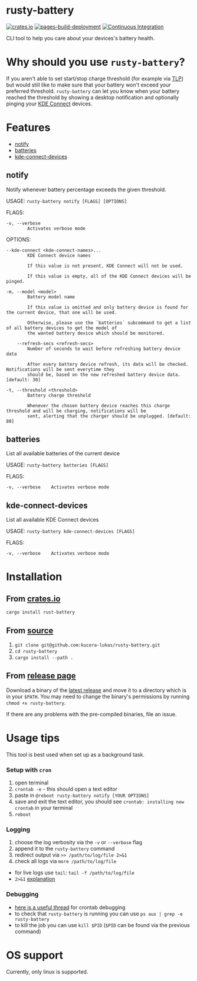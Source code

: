 # rusty-battery

[![crates.io](https://img.shields.io/crates/v/rusty-battery?logo=rust)](https://crates.io/crates/rusty-battery)
[![pages-build-deployment](https://github.com/kucera-lukas/rusty-battery/actions/workflows/pages/pages-build-deployment/badge.svg)](https://rustybattery.lukaskucera.com)
[![Continuous Integration](https://github.com/kucera-lukas/rusty-battery/actions/workflows/ci.yml/badge.svg)](https://github.com/kucera-lukas/rusty-battery/actions/workflows/ci.yml)

CLI tool to help you care about your devices's battery health.

# Why should you use `rusty-battery`?

If you aren't able to set start/stop charge threshold
(for example via [TLP](https://linrunner.de/tlp/)) but would still like to
make sure that your battery won't exceed your preferred threshold.
`rusty-battery` can let you know when your battery reached the threshold by
showing a desktop notification and optionally pinging your
[KDE Connect](https://kdeconnect.kde.org/) devices.

# Features

- [notify](#notify)
- [batteries](#batteries)
- [kde-connect-devices](#kde-connect-devices)

## notify

Notify whenever battery percentage exceeds the given threshold.

USAGE:
`rusty-battery notify [FLAGS] [OPTIONS]`

FLAGS:

    -v, --verbose
            Activates verbose mode

OPTIONS:

    --kde-connect <kde-connect-names>...
            KDE Connect device names

            If this value is not present, KDE Connect will not be used.

            If this value is empty, all of the KDE Connect devices will be pinged.

    -m, --model <model>
            Battery model name

            If this value is omitted and only battery device is found for the current device, that one will be used.

            Otherwise, please use the `batteries` subcommand to get a list of all battery devices to get the model of
            the wanted battery device which should be monitored.

        --refresh-secs <refresh-secs>
            Number of seconds to wait before refreshing battery device data

            After every battery device refresh, its data will be checked. Notifications will be sent everytime they
            should be, based on the new refreshed battery device data. [default: 30]

    -t, --threshold <threshold>
            Battery charge threshold

            Whenever the chosen battery device reaches this charge threshold and will be charging, notifications will be
            sent, alerting that the charger should be unplugged. [default: 80]

## batteries

List all available batteries of the current device

USAGE:
`rusty-battery batteries [FLAGS]`

FLAGS:

    -v, --verbose    Activates verbose mode

## kde-connect-devices

List all available KDE Connect devices

USAGE:
`rusty-battery kde-connect-devices [FLAGS]`

FLAGS:

    -v, --verbose    Activates verbose mode

# Installation

## From [crates.io](https://crates.io/crates/rusty-battery)

`cargo install rust-battery`

## From [source](https://github.com/kucera-lukas/rusty-battery)

1. `git clone git@github.com:kucera-lukas/rusty-battery.git`
2. `cd rusty-battery`
3. `cargo install --path .`

## From [release page](https://github.com/kucera-lukas/rusty-battery/releases)

Download a binary of the
[latest release](https://github.com/kucera-lukas/rusty-battery/releases/latest)
and move it to a directory which is in your `$PATH`.
You may need to change the binary's permissions by running
`chmod +x rusty-battery`.

If there are any problems with the pre-compiled binaries, file an issue.

# Usage tips

This tool is best used when set up as a background task.

### Setup with `cron`

1. open terminal
2. `crontab -e` - this should open a text editor
3. paste in `@reboot rusty-battery notify [YOUR OPTIONS]`
4. save and exit the text editor, you should see `crontab: installing new crontab` in your terminal
5. `reboot`

### Logging

1. choose the log verbosity via the `-v` or `--verbose` flag
2. append it to the `rusty-battery` command
3. redirect output via `>> /path/to/log/file 2>&1`
4. check all logs via `more /path/to/log/file`

- for live logs use `tail`: `tail -f /path/to/log/file`
- `2>&1` [explanation](https://stackoverflow.com/questions/818255/in-the-shell-what-does-21-mean)

### Debugging

- [here is a useful thread](https://askubuntu.com/questions/23009/why-crontab-scripts-are-not-working) for crontab debugging
- to check that `rusty-battery` is running you can use `ps aux | grep -e rusty-battery`
- to kill the job you can use `kill $PID` (`$PID` can be found via the previous command)

# OS support

Currently, only linux is supported.
